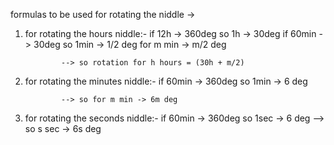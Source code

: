 formulas to be used for rotating the niddle ->

1. for rotating the hours niddle:-
               if 12h -> 360deg
               so 1h -> 30deg
               if 60min -> 30deg
               so 1min -> 1/2 deg
               for m min -> m/2 deg

               --> so rotation for h hours = (30h + m/2)

2. for rotating the minutes niddle:-
               if 60min -> 360deg
               so 1min -> 6 deg

               --> so for m min -> 6m deg

3. for rotating the seconds niddle:-
               if 60min -> 360deg
               so 1sec -> 6 deg
               --> so s sec -> 6s deg